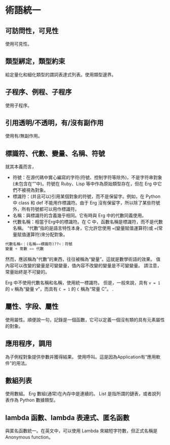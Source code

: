 # 術語統一

## 可訪問性，可見性

使用可見性。

## 類型綁定，類型約束

給定量化和細化類型的謂詞表達式列表。使用類型邊界。

## 子程序、例程、子程序

使用子程序。

## 引用透明/不透明，有/沒有副作用

使用有/無副作用。

## 標識符、代數、變量、名稱、符號

就其本義而言，

* 符號：在源代碼中實心編寫的字符(符號、控制字符等除外)，不是字符串對象(未包含在“”中)。符號在 Ruby、Lisp 等中作為原始類型存在，但在 Erg 中它們不被視為對象。
* 標識符：(并且可以)引用某個對象的符號，而不是保留字。例如，在 Python 中 class 和 def 不能用作標識符。由于 Erg 沒有保留字，所以除了某些符號外，所有符號都可以用作標識符。
* 名稱：與標識符的含義幾乎相同。它有時與 Erg 中的代數同義使用。
* 代數名稱：相當于Erg中的標識符。在 C 中，函數名稱是標識符，而不是代數名稱。 “代數”指的是語言特性本身，它允許您使用 `=`(變量賦值運算符)或 `=`(常量賦值運算符)來分配對象。

```python
代數名稱<：(名稱==標識符)??<：符號
變量 + 常數 == 代數
```

然而，應該稱為“代數”的東西，往往被稱為“變量”。這就是數學術語的效果。
值內容可以改變的變量是可變變量，值內容不改變的變量是不可變變量。
請注意，常量始終是不可變的。

Erg 中不使用代數名稱和名稱，使用統一標識符。
但是，一般來說，具有 `v = 1` 的 `v` 稱為“變量 v”，而具有 `C = 1` 的 `C` 稱為“常量 C”。 .

## 屬性、字段、屬性

使用屬性。順便說一句，記錄是一個函數，它可以定義一個沒有類的具有元素屬性的對象。

## 應用程序，調用

為子例程對象提供參數并獲得結果。
使用呼叫。這是因為Application有“應用軟件”的用法。

## 數組列表

使用數組。 Erg 數組(通常)在內存中是連續的。
List 是指所謂的鏈表，或者說列表作為 Python 數據類型。

## lambda 函數、lambda 表達式、匿名函數

與匿名函數統一。在英文中，可以使用 Lambda 來縮短字符數，但正式名稱是 Anonymous function。